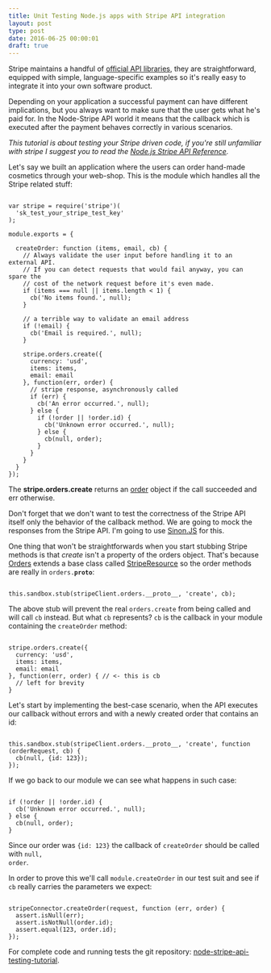 ```yaml
---
title: Unit Testing Node.js apps with Stripe API integration
layout: post
type: post
date: 2016-06-25 00:00:01
draft: true
---
```


Stripe maintains a handful of [official API libraries](https://stripe.com/docs/libraries/),
they are straightforward, equipped with simple, language-specific examples so it's really easy
to integrate it into your own software product.

Depending on your application a successful payment can have different implications, but you always
want to make sure that the user gets what he's paid for.
In the Node-Stripe API world it means that the callback which is executed after the payment behaves
correctly in various scenarios.

_This tutorial is about testing your Stripe driven code, if you're still unfamiliar with stripe
I suggest you to read the [Node.js Stripe API Reference](https://stripe.com/docs/api/node#intro)._

Let's say we built an application where the users can order hand-made cosmetics through your web-shop.
This is the module which handles all the Stripe related stuff:

<pre><code class="hljs javascript">
var stripe = require('stripe')(
  'sk_test_your_stripe_test_key'
);

module.exports = {

  createOrder: function (items, email, cb) {
    // Always validate the user input before handling it to an external API.
    // If you can detect requests that would fail anyway, you can spare the
    // cost of the network request before it's even made.
    if (items === null || items.length < 1) {
      cb('No items found.', null);
    }

    // a terrible way to validate an email address
    if (!email) {
      cb('Email is required.', null);
    }

    stripe.orders.create({
      currency: 'usd',
      items: items,
      email: email
    }, function(err, order) {
      // stripe response, asynchronously called
      if (err) {
        cb('An error occurred.', null);
      } else {
        if (!order || !order.id) {
          cb('Unknown error occurred.', null);
        } else {
          cb(null, order);
        }
      }
    }
  }
});
</code></pre>

The __stripe.orders.create__ returns an [order](https://stripe.com/docs/api#order_return_object)
object if the call succeeded and err otherwise.

Don't forget that we don't want to test the correctness of the Stripe API itself only the behavior of
the callback method. We are going to mock the responses from the Stripe API.
I'm going to use [Sinon.JS](http://sinonjs.org) for this.

One thing that won't be straightforwards when you start stubbing Stripe methods is that _create_ isn't
a property of the orders object. That's because
[Orders](https://github.com/stripe/stripe-node/blob/master/lib/resources/Orders.js)
extends a base class called
[StripeResource](https://github.com/stripe/stripe-node/blob/master/lib/StripeResource.js) so the order
methods are really in <code>orders.__proto__</code>:

<pre><code class="hljs javascript">
this.sandbox.stub(stripeClient.orders.__proto__, 'create', cb);
</code></pre>

The above stub will prevent the real <code>orders.create</code> from being called
and will call <code>cb</code> instead. But what <code>cb</code> represents? <code>cb</code> is the callback
in your module containing the <code>createOrder</code> method:
<pre><code class="hljs javascript">
stripe.orders.create({
  currency: 'usd',
  items: items,
  email: email
}, function(err, order) { // &lt;- this is cb
  // left for brevity
}
</code></pre>
Let's start by implementing the best-case scenario, when the API executes our callback without errors and with
a newly created order that contains an id:

<pre><code class="hljs javascript">
this.sandbox.stub(stripeClient.orders.__proto__, 'create', function (orderRequest, cb) {
  cb(null, {id: 123});
});
</code></pre>

If we go back to our module we can see what happens in such case:

<pre><code class="hljs javascript">
if (!order || !order.id) {
  cb('Unknown error occurred.', null);
} else {
  cb(null, order);
}
</code></pre>

Since our order was <code>{id: 123}</code> the callback of <code>createOrder</code> should be called with
<code>null, order</code>.

In order to prove this we'll call <code>module.createOrder</code> in our test suit and see if <code>cb</code> really
carries the parameters we expect:

<pre><code class="hljs javascript">
stripeConnector.createOrder(request, function (err, order) {
  assert.isNull(err);
  assert.isNotNull(order.id);
  assert.equal(123, order.id);
});
</code></pre>

For complete code and running tests the git repository:
[node-stripe-api-testing-tutorial](https://github.com/akoskm/node-stripe-api-testing-tutorial).